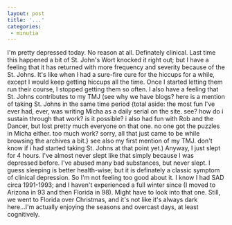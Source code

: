 ```yaml
---
layout: post
title: '...'
categories:
 - minutia
---
```


I'm pretty depressed today. No reason at all. Definately clinical. Last time this happened a bit of St. John's Wort knocked it right out; but I have a feeling that it has returned with more frequency and severity because of the St. Johns. It's like when I had a sure-fire cure for the hiccups for a while, except I would keep getting hiccups all the time. Once I started letting them run their course, I stopped getting them so often. I also have a feeling that St. Johns contributes to my TMJ (see why we have blogs? here is a mention of taking St. Johns in the same time period {total aside: the most fun I've ever had, ever, was writing Micha as a daily serial on the site. see? how do i sustain through that work? is it possible? i also had fun with Rob and the Dancer, but lost pretty much everyone on that one. no one got the puzzles in Micha either. too much work? sorry, all that just came to be while browsing the archives a bit.} see also my first mention of my TMJ. don't know if i had started taking St. Johns at that point yet.) Anyway, I just slept for 4 hours. I've almost never slept like that simply because I was depressed before. I've abused many bad substances, but never slept. I guess sleeping is better health-wise; but it is definately a classic symptom of clinical depression. So I'm not feeling too good about it. I know I had SAD circa 1991-1993; and I haven't experienced a full winter since (I moved to Arizona in 93 and then Florida in 98). Might have to look into that one. Still, we went to Florida over Christmas, and it's not like it's always dark here...I'm actually enjoying the seasons and overcast days, at least cognitively.
